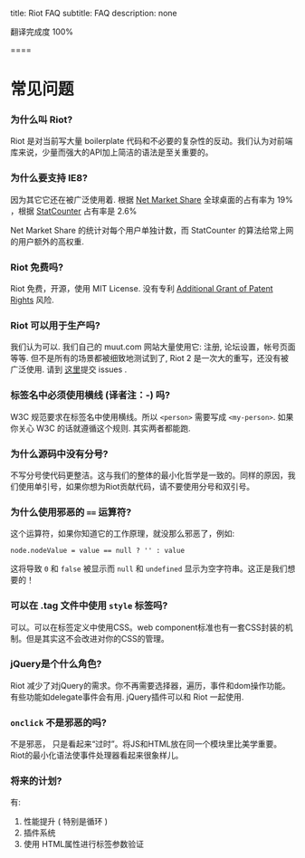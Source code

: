 
title: Riot FAQ
subtitle: FAQ
description: none

翻译完成度 100%

====

# 常见问题

### 为什么叫 Riot?
Riot 是对当前写大量 boilerplate 代码和不必要的复杂性的反动。我们认为对前端库来说，少量而强大的API加上简洁的语法是至关重要的。


### 为什么要支持 IE8?
因为其它它还在被广泛使用着. 根据 [Net Market Share](http://www.netmarketshare.com/) 全球桌面的占有率为 19% ，根据 [StatCounter](http://statcounter.com/demo/browser/) 占有率是 2.6%

Net Market Share 的统计对每个用户单独计数，而 StatCounter 的算法给常上网的用户额外的高权重.

### Riot 免费吗?
Riot 免费，开源，使用 MIT License. 没有专利 [Additional Grant of Patent Rights](https://github.com/facebook/react/blob/master/PATENTS) 风险.


### Riot 可以用于生产吗?
我们认为可以. 我们自己的 muut.com 网站大量使用它: 注册, 论坛设置，帐号页面等等. 但不是所有的场景都被细致地测试到了, Riot 2 是一次大的重写，还没有被广泛使用. 请到 [这里](https://github.com/riotjs/riotjs/issues)提交 issues .


### 标签名中必须使用横线 (译者注：-) 吗?
W3C 规范要求在标签名中使用横线。所以 `<person>` 需要写成 `<my-person>`. 如果你关心 W3C 的话就遵循这个规则. 其实两者都能跑.


### 为什么源码中没有分号?
不写分号使代码更整洁。这与我们的整体的最小化哲学是一致的。同样的原因，我们使用单引号，如果你想为Riot贡献代码，请不要使用分号和双引号。

### 为什么使用邪恶的 `==` 运算符?
这个运算符，如果你知道它的工作原理，就没那么邪恶了，例如:

`node.nodeValue = value == null ? '' : value`

这将导致 `0` 和 `false` 被显示而 `null` 和 `undefined` 显示为空字符串。这正是我们想要的！


### 可以在 .tag 文件中使用 `style` 标签吗?
可以。可以在标签定义中使用CSS。web component标准也有一套CSS封装的机制。但是其实这不会改进对你的CSS的管理。


### jQuery是个什么角色?
Riot 减少了对jQuery的需求。你不再需要选择器，遍历，事件和dom操作功能。有些功能如delegate事件会有用. jQuery插件可以和 Riot 一起使用.


### `onclick` 不是邪恶的吗?
不是邪恶， 只是看起来“过时”。将JS和HTML放在同一个模块里比美学重要。Riot的最小化语法使事件处理器看起来很象样儿。

### 将来的计划?

有:

1. 性能提升 ( 特别是循环 )
2. 插件系统
3. 使用 HTML属性进行标签参数验证
